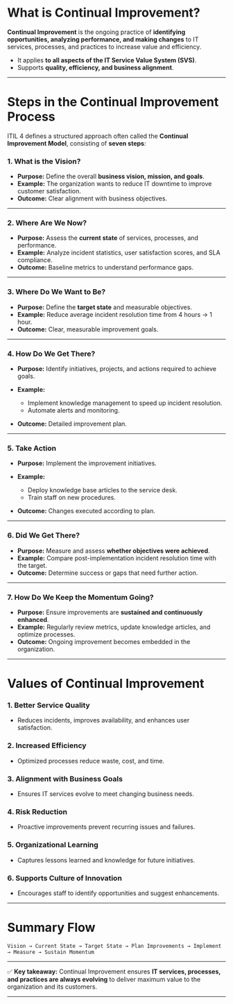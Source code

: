 # **What is Continual Improvement?**

**Continual Improvement** is the ongoing practice of **identifying opportunities, analyzing performance, and making changes** to IT services, processes, and practices to increase value and efficiency.

* It applies **to all aspects of the IT Service Value System (SVS)**.
* Supports **quality, efficiency, and business alignment**.

---

# **Steps in the Continual Improvement Process**

ITIL 4 defines a structured approach often called the **Continual Improvement Model**, consisting of **seven steps**:

### **1. What is the Vision?**

* **Purpose:** Define the overall **business vision, mission, and goals**.
* **Example:** The organization wants to reduce IT downtime to improve customer satisfaction.
* **Outcome:** Clear alignment with business objectives.

---

### **2. Where Are We Now?**

* **Purpose:** Assess the **current state** of services, processes, and performance.
* **Example:** Analyze incident statistics, user satisfaction scores, and SLA compliance.
* **Outcome:** Baseline metrics to understand performance gaps.

---

### **3. Where Do We Want to Be?**

* **Purpose:** Define the **target state** and measurable objectives.
* **Example:** Reduce average incident resolution time from 4 hours → 1 hour.
* **Outcome:** Clear, measurable improvement goals.

---

### **4. How Do We Get There?**

* **Purpose:** Identify initiatives, projects, and actions required to achieve goals.
* **Example:**

  * Implement knowledge management to speed up incident resolution.
  * Automate alerts and monitoring.
* **Outcome:** Detailed improvement plan.

---

### **5. Take Action**

* **Purpose:** Implement the improvement initiatives.
* **Example:**

  * Deploy knowledge base articles to the service desk.
  * Train staff on new procedures.
* **Outcome:** Changes executed according to plan.

---

### **6. Did We Get There?**

* **Purpose:** Measure and assess **whether objectives were achieved**.
* **Example:** Compare post-implementation incident resolution time with the target.
* **Outcome:** Determine success or gaps that need further action.

---

### **7. How Do We Keep the Momentum Going?**

* **Purpose:** Ensure improvements are **sustained and continuously enhanced**.
* **Example:** Regularly review metrics, update knowledge articles, and optimize processes.
* **Outcome:** Ongoing improvement becomes embedded in the organization.

---

# **Values of Continual Improvement**

### **1. Better Service Quality**

* Reduces incidents, improves availability, and enhances user satisfaction.

### **2. Increased Efficiency**

* Optimized processes reduce waste, cost, and time.

### **3. Alignment with Business Goals**

* Ensures IT services evolve to meet changing business needs.

### **4. Risk Reduction**

* Proactive improvements prevent recurring issues and failures.

### **5. Organizational Learning**

* Captures lessons learned and knowledge for future initiatives.

### **6. Supports Culture of Innovation**

* Encourages staff to identify opportunities and suggest enhancements.

---

# **Summary Flow**

```
Vision → Current State → Target State → Plan Improvements → Implement → Measure → Sustain Momentum
```

---

✅ **Key takeaway:**
Continual Improvement ensures **IT services, processes, and practices are always evolving** to deliver maximum value to the organization and its customers.

---
